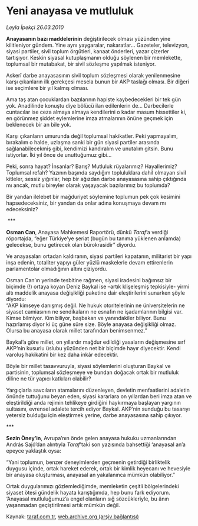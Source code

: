 # Yeni anayasa ve mutluluk

*Leyla İpekçi 26.03.2010*

<div class="yazi"><p><b>Anayasanın bazı maddelerinin</b> değiştirilecek olması yüzünden yine kilitleniyor gündem. Yine aynı yaygaralar, nakaratlar... Gazeteler, televizyon, siyasi partiler, sivil toplum örgütleri, kanaat önderleri, yazar çizerler tartışıyor. Keskin siyasal kutuplaşmanın olduğu söylenen bir memlekette, toplumsal bir mutabakat, bir sivil sözleşme yapılmak isteniyor. <br/></p>
<p>Askerî darbe anayasasının sivil toplum sözleşmesi olarak yenilenmesine karşı çıkanların ilk gerekçesi mesela bunun bir AKP taslağı olması. Bir diğeri ise seçimlere bir yıl kalmış olması. <br/></p>
<p>Ama taş atan çocuklardan bazılarının hapiste kaybedecekleri bir tek gün yok. Anadilinde konuştu diye bölücü ilan edilenlerin de... Darbecilerle cuntacılar ise ceza almaya almaya kendilerini o kadar masum hissettiler ki, en görünmez şiddet eylemlerine imza atmalarının önüne geçmek için beklenecek bir an bile yok. <br/></p>
<p>Karşı çıkanların umurunda değil toplumsal hakikatler. Peki yapmayalım, bırakalım o halde, uzlaşma sanki bir gün siyasi partiler arasında sağlanabilecekmiş gibi, kendimizi kandıralım ve unutalım gitsin. Bunu istiyorlar. İki yıl önce de unuttuğumuz gibi... <br/></p>
<p>Peki, sonra hayat? İnsanlar? Barış? Mutluluk rüyalarımız? Hayallerimiz? Toplumsal refah? Yazının başında saydığım topluluklara dahil olmayan sivil kitleler, sessiz yığınlar, hep bir ağızdan darbe anayasasına sahip çıktığında mı ancak, mutlu bireyler olarak yaşayacak bazılarımız bu toplumda? <br/></p>
<p>Bir yandan ilelebet bir mağduriyet söylemine toplumun pek çok kesimini hapsedeceksiniz, bir yandan da onlar adına konuşmaya devam mı edeceksiniz?</p>
<p> *** <b><br/></b></p>
<p><b>Osman Can</b>, Anayasa Mahkemesi Raportörü,<b> </b>dünkü <i>Taraf</i>’a verdiği röportajda, “eğer Türkiye’ye şeriat (bugün bu tanıma yüklenen anlamda) gelecekse, bunu getirecek olan bürokrasidir” diyordu. <br/></p>
<p>Ve anayasaları ortadan kaldıranın, siyasi partileri kapatanın, militarist bir yapı inşa edenin, totaliter yapıyı güler yüzlü maskelerle devam ettirenlerin parlamentolar olmadığının altını çiziyordu. <br/></p>
<p>Osman Can’ın yerinde tesbitine rağmen, siyasi iradesini bağımsız bir biçimde (!) ortaya koyan Deniz Baykal ise –artık klişeleşmiş tepkisiyle- yirmi altı maddelik anayasa değişikliği paketine dair eleştirilerini sunarken şöyle diyordu: <br/>“AKP kimseye danışmış değil. Ne hukuk otoritelerinin ne üniversitelerin ne siyaset camiasının ne sendikaların ne esnafın ne işadamlarının bilgisi var. Kimse bilmiyor. Kim biliyor, başbakan ve yanındakiler biliyor. Bunu hazırlamış diyor ki üç güne süre size. Böyle anayasa değişikliği olmaz. Olursa bu anayasa olarak millet tarafından benimsenmez.” <br/></p>
<p>Baykal’a göre millet, on yıllardır mağdur edildiği yasaların değişmesine sırf AKP’nin kusurlu üslubu yüzünden net bir biçimde hayır diyecektir. Kendi varoluş hakikatini bir kez daha inkâr edecektir. <br/></p>
<p>Böyle bir millet tasavvuruyla, siyasi söylemlerini oluşturan Baykal ve partisinin, toplumsal sözleşmeye ve bundan doğacak ortak bir mutluluk diline ne tür yapıcı katkıları olabilir? <br/></p>
<p>Yargıçlarla savcıların atamalarını düzenleyen, devletin menfaatlerini adaletin önünde tuttuğunu beyan eden, siyasi kararlara on yıllardan beri imza atan ve eleştirildiği anda rejimin tehlikeye girdiğini haykırmaya başlayan yargının sultasını, evrensel adalete tercih ediyor Baykal. AKP’nin sunduğu bu tasarıyı yetersiz bulduğu için eleştirmek yerine, darbe anayasasına sahip çıkıyor. </p>
<p>*** <b><br/></b></p>
<p><b>Sezin Öney’in</b>, Avrupa’nın önde gelen anayasa hukuku uzmanlarından András Sajó’dan alıntıyla <i>Taraf</i>’taki son yazısında bahsettiği ‘anayasal an’a epeyce yaklaştık oysa: <br/></p>
<p>“Yani toplumun, benzer deneyimlerden geçmenin getirdiği birliktelik duygusu içinde, ortak hareket ederek, ortak bir kimlik heyecanı ve hevesiyle bir anayasa oluşturması, anayasal an yakalanınca mümkün olabiliyor.” <br/></p>
<p>Ortak duygularımızı gözlemlediğimde, memleketin çeşitli bölgelerindeki siyaset ötesi gündelik hayata karıştığımda, hep bunu fark ediyorum. ‘Anayasal mutluluğumuz’a engel olanların sığ sözcükleriyle, bu ânın yaşanmadan geçiştirilmesi artık mümkün değil.</p></div>

Kaynak: [taraf.com.tr](http://www.taraf.com.tr:80/makale/10620.htm), [web.archive.org (arşiv bağlantısı)](http://web.archive.org/web/20100329211633/http://www.taraf.com.tr:80/makale/10620.htm)
